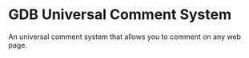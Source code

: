 # GDB Universal Comment System
An universal comment system that allows you to comment on any web page.
